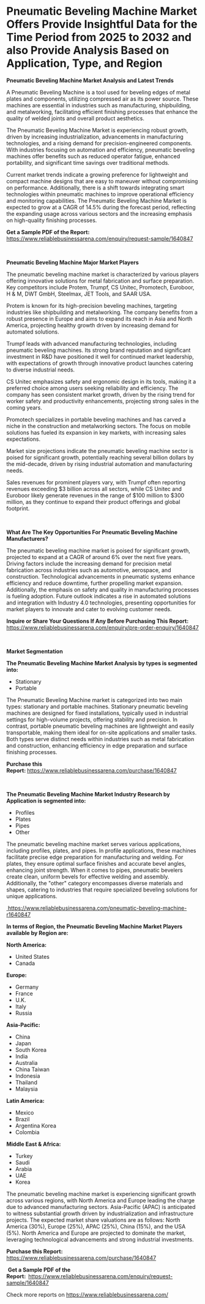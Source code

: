 <p><h1>Pneumatic Beveling Machine Market Offers Provide Insightful Data for the Time Period from 2025 to 2032 and also Provide Analysis Based on Application, Type, and Region</h1></p><p><strong>Pneumatic Beveling Machine Market Analysis and Latest Trends</strong></p>
<p><p>A Pneumatic Beveling Machine is a tool used for beveling edges of metal plates and components, utilizing compressed air as its power source. These machines are essential in industries such as manufacturing, shipbuilding, and metalworking, facilitating efficient finishing processes that enhance the quality of welded joints and overall product aesthetics.</p><p>The Pneumatic Beveling Machine Market is experiencing robust growth, driven by increasing industrialization, advancements in manufacturing technologies, and a rising demand for precision-engineered components. With industries focusing on automation and efficiency, pneumatic beveling machines offer benefits such as reduced operator fatigue, enhanced portability, and significant time savings over traditional methods.</p><p>Current market trends indicate a growing preference for lightweight and compact machine designs that are easy to maneuver without compromising on performance. Additionally, there is a shift towards integrating smart technologies within pneumatic machines to improve operational efficiency and monitoring capabilities. The Pneumatic Beveling Machine Market is expected to grow at a CAGR of 14.5% during the forecast period, reflecting the expanding usage across various sectors and the increasing emphasis on high-quality finishing processes.</p></p>
<p><strong>Get a Sample PDF of the Report:&nbsp;</strong> <a href="https://www.reliablebusinessarena.com/enquiry/request-sample/1640847?utm_campaign=2324&utm_medium=2&utm_source=Github&utm_content=ia&utm_term=17022025&utm_id=pneumatic-beveling-machine">https://www.reliablebusinessarena.com/enquiry/request-sample/1640847</a></p>
<p>&nbsp;</p>
<p><strong>Pneumatic Beveling Machine Major Market Players</strong></p>
<p><p>The pneumatic beveling machine market is characterized by various players offering innovative solutions for metal fabrication and surface preparation. Key competitors include Protem, Trumpf, CS Unitec, Promotech, Euroboor, H & M, DWT GmbH, Steelmax, JET Tools, and SAAR USA. </p><p>Protem is known for its high-precision beveling machines, targeting industries like shipbuilding and metalworking. The company benefits from a robust presence in Europe and aims to expand its reach in Asia and North America, projecting healthy growth driven by increasing demand for automated solutions.</p><p>Trumpf leads with advanced manufacturing technologies, including pneumatic beveling machines. Its strong brand reputation and significant investment in R&D have positioned it well for continued market leadership, with expectations of growth through innovative product launches catering to diverse industrial needs.</p><p>CS Unitec emphasizes safety and ergonomic design in its tools, making it a preferred choice among users seeking reliability and efficiency. The company has seen consistent market growth, driven by the rising trend for worker safety and productivity enhancements, projecting strong sales in the coming years.</p><p>Promotech specializes in portable beveling machines and has carved a niche in the construction and metalworking sectors. The focus on mobile solutions has fueled its expansion in key markets, with increasing sales expectations.</p><p>Market size projections indicate the pneumatic beveling machine sector is poised for significant growth, potentially reaching several billion dollars by the mid-decade, driven by rising industrial automation and manufacturing needs.</p><p>Sales revenues for prominent players vary, with Trumpf often reporting revenues exceeding $3 billion across all sectors, while CS Unitec and Euroboor likely generate revenues in the range of $100 million to $300 million, as they continue to expand their product offerings and global footprint.</p></p>
<p>&nbsp;</p>
<p><strong>What Are The Key Opportunities For Pneumatic Beveling Machine Manufacturers?</strong></p>
<p><p>The pneumatic beveling machine market is poised for significant growth, projected to expand at a CAGR of around 6% over the next five years. Driving factors include the increasing demand for precision metal fabrication across industries such as automotive, aerospace, and construction. Technological advancements in pneumatic systems enhance efficiency and reduce downtime, further propelling market expansion. Additionally, the emphasis on safety and quality in manufacturing processes is fueling adoption. Future outlook indicates a rise in automated solutions and integration with Industry 4.0 technologies, presenting opportunities for market players to innovate and cater to evolving customer needs.</p></p>
<p><strong>Inquire or Share Your Questions If Any Before Purchasing This Report:</strong> <a href="https://www.reliablebusinessarena.com/enquiry/pre-order-enquiry/1640847?utm_campaign=2324&utm_medium=2&utm_source=Github&utm_content=ia&utm_term=17022025&utm_id=pneumatic-beveling-machine">https://www.reliablebusinessarena.com/enquiry/pre-order-enquiry/1640847</a></p>
<p>&nbsp;</p>
<p><strong>Market Segmentation</strong></p>
<p><strong>The Pneumatic Beveling Machine Market Analysis by types is segmented into:</strong></p>
<p><ul><li>Stationary</li><li>Portable</li></ul></p>
<p><p>The Pneumatic Beveling Machine market is categorized into two main types: stationary and portable machines. Stationary pneumatic beveling machines are designed for fixed installations, typically used in industrial settings for high-volume projects, offering stability and precision. In contrast, portable pneumatic beveling machines are lightweight and easily transportable, making them ideal for on-site applications and smaller tasks. Both types serve distinct needs within industries such as metal fabrication and construction, enhancing efficiency in edge preparation and surface finishing processes.</p></p>
<p><strong>Purchase this Report:&nbsp;</strong><a href="https://www.reliablebusinessarena.com/purchase/1640847?utm_campaign=2324&utm_medium=2&utm_source=Github&utm_content=ia&utm_term=17022025&utm_id=pneumatic-beveling-machine">https://www.reliablebusinessarena.com/purchase/1640847</a></p>
<p>&nbsp;</p>
<p><strong>The Pneumatic Beveling Machine Market Industry Research by Application is segmented into:</strong></p>
<p><ul><li>Profiles</li><li>Plates</li><li>Pipes</li><li>Other</li></ul></p>
<p><p>The pneumatic beveling machine market serves various applications, including profiles, plates, and pipes. In profile applications, these machines facilitate precise edge preparation for manufacturing and welding. For plates, they ensure optimal surface finishes and accurate bevel angles, enhancing joint strength. When it comes to pipes, pneumatic bevelers create clean, uniform bevels for effective welding and assembly. Additionally, the "other" category encompasses diverse materials and shapes, catering to industries that require specialized beveling solutions for unique applications.</p></p>
<p><a href="https://www.reliablebusinessarena.com/pneumatic-beveling-machine-r1640847?utm_campaign=2324&utm_medium=2&utm_source=Github&utm_content=ia&utm_term=17022025&utm_id=pneumatic-beveling-machine">&nbsp;https://www.reliablebusinessarena.com/pneumatic-beveling-machine-r1640847</a></p>
<p><strong>In terms of Region, the Pneumatic Beveling Machine Market Players available by Region are:</strong></p>
<p>
    <p> <strong> North America: </strong>
        <ul>
            <li>United States</li>
            <li>Canada</li>
        </ul>
        </p> 
    <p> <strong> Europe: </strong>
        <ul>
            <li>Germany</li>
            <li>France</li>
            <li>U.K.</li>
            <li>Italy</li>
            <li>Russia</li>
        </ul>
        </p> 
    <p> <strong> Asia-Pacific: </strong>
        <ul>
            <li>China</li>
            <li>Japan</li>
            <li>South Korea</li>
            <li>India</li>
            <li>Australia</li>
            <li>China Taiwan</li>
            <li>Indonesia</li>
            <li>Thailand</li>
            <li>Malaysia</li>
        </ul>
        </p> 
    <p> <strong> Latin America: </strong>
        <ul>
            <li>Mexico</li>
            <li>Brazil</li>
            <li>Argentina Korea</li>
            <li>Colombia</li>
        </ul>
        </p> 
    <p> <strong> Middle East & Africa: </strong>
        <ul>
            <li>Turkey</li>
            <li>Saudi</li>
            <li>Arabia</li>
            <li>UAE</li>
            <li>Korea</li>
        </ul>
    </p>
    </p>
<p><p>The pneumatic beveling machine market is experiencing significant growth across various regions, with North America and Europe leading the charge due to advanced manufacturing sectors. Asia-Pacific (APAC) is anticipated to witness substantial growth driven by industrialization and infrastructure projects. The expected market share valuations are as follows: North America (30%), Europe (25%), APAC (25%), China (15%), and the USA (5%). North America and Europe are projected to dominate the market, leveraging technological advancements and strong industrial investments.</p></p>
<p><strong>Purchase this Report: </strong><a href="https://www.reliablebusinessarena.com/purchase/1640847?utm_campaign=2324&utm_medium=2&utm_source=Github&utm_content=ia&utm_term=17022025&utm_id=pneumatic-beveling-machine">https://www.reliablebusinessarena.com/purchase/1640847</a></p>
<p>&nbsp;<strong>Get a Sample PDF of the Report:&nbsp;&nbsp;</strong><a href="https://www.reliablebusinessarena.com/enquiry/request-sample/1640847?utm_campaign=2324&utm_medium=2&utm_source=Github&utm_content=ia&utm_term=17022025&utm_id=pneumatic-beveling-machine">https://www.reliablebusinessarena.com/enquiry/request-sample/1640847</a></p>
<p><strong></strong></p>
<p>Check more reports on <a href="https://www.reliablebusinessarena.com/?utm_campaign=2324&utm_medium=2&utm_source=Github&utm_content=ia&utm_term=17022025&utm_id=pneumatic-beveling-machine">https://www.reliablebusinessarena.com/</a></p>